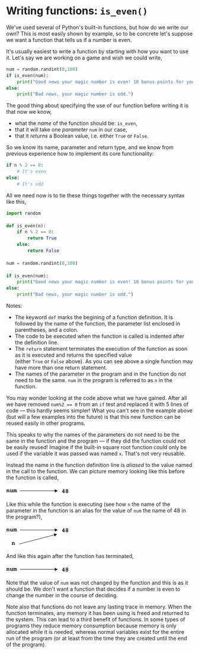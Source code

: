 # Writing functions: `is_even()`

We've used several of Python's built-in functions, but how do we write
our own? This is most easily shown by example, so to be concrete let's
suppose we want a function that tells us if a number is even.

It's usually easiest to write a function by starting with how you want
to use it. Let's say we are working on a game and wish we could write,

```python
num = random.randint(0,100)
if is_even(num):
    print("Good news your magic number is even! 10 bonus points for you.")
else:
    print("Bad news, your magic number is odd.")
```

The good thing about specifying the use of our function before writing
it is that now we know,

-   what the _name_ of the function should be: `is_even`,
-   that it will take one _parameter_ `num` in our case,
-   that it _returns_ a Boolean value, i.e.
    either `True` or `False`.

So we know its name, parameter and return type, and we know from
previous experience how to implement its core functionality:

```python
if n % 2 == 0:
    # It's even
else:
    # It's odd
```
All we need now is to tie these things together with the necessary
syntax like this,

```python
import random

def is_even(n):
    if n % 2 == 0:
        return True
    else:
        return False
        
num = random.randint(0,100)

if is_even(num):
    print("Good news your magic number is even! 10 bonus points for you.")
else:
    print("Bad news, your magic number is odd.")
```
Notes:

-   The keyword `def` marks the begining of a function definition. It is
    followed by the name of the function, the parameter list enclosed in
    parentheses, and a colon.
-   The code to be executed when the function is called is indented
    after the definition line.
-   The `return` statement terminates the execution of the function as
    soon as it is executed and returns the specified value
    (either `True` or `False` above). As you can see above a single
    function may have more than one return statement.
-   The names of the parameter in the program and in the function do not
    need to be the same. `num` in the program is referred to as `n` in
    the function.

You may wonder looking at the code above what we have gained. After all
we have removed `num%2 == 0` from an `if` test and replaced it with 5
lines of code — this hardly seems simpler! What you can't see in the
example above (but will a few examples into the future) is that this new
function can be reused easily in other programs.

This speaks to why the names of the parameters do not need to be the same
in the function and the program — if they did the function could not
be easily reused! Imagine if the built-in square root function could
only be used if the variable it was passed was named `x`. That's not
very reusable.

Instead the name in the function definition line is _aliased_ to the
value named in the call to the function. We can picture memory looking
like this before the function is called,

![](03_is_even_1.png)

Like this while the function is executing (see how `n` the name of the
parameter in the function is an alias for the value of `num` the name of
48 in the program?),

![](03_is_even_2.png)

And like this again after the function has terminated,

![](03_is_even_1.png)

Note that the value of `num` was not changed by the function and this is
as it should be. We don't want a function that decides if a number is
even to change the number in the course of deciding.

Note also that functions do not leave any lasting trace in memory. When
the function terminates, any memory it has been using is freed and
returned to the system. This can lead to a third benefit of functions.
In some types of programs they reduce memory consumption because memory
is only allocated while it is needed, whereas normal variables exist for
the entire run of the program (or at least from the time they are
created until the end of the program).
